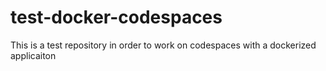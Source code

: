 # test-docker-codespaces
This is a test repository in order to work on codespaces with a dockerized applicaiton

